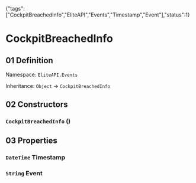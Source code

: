 {"tags":["CockpitBreachedInfo","EliteAPI","Events","Timestamp","Event"],"status":1}

# CockpitBreachedInfo

## 01 Definition

Namespace: `EliteAPI.Events`

Inheritance: `Object` → `CockpitBreachedInfo`

## 02 Constructors

### `CockpitBreachedInfo` ()

## 03 Properties

### `DateTime` Timestamp

### `String` Event

